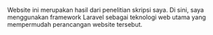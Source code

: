Website ini merupakan hasil dari penelitian skripsi saya. Di sini, saya menggunakan framework Laravel sebagai teknologi web utama yang mempermudah perancangan website tersebut.
